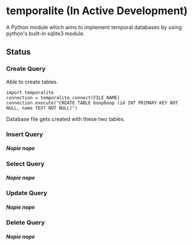 # temporalite (In Active Development)
A Python module which aims to implement temporal databases by using python's built-in sqlite3 module.


## Status

### Create Query

Able to create tables.

```
import temporalite
connection = temporalite.connect(FILE_NAME)
connection.execute("CREATE TABLE boopboop (id INT PRIMARY KEY NOT NULL, name TEXT NOT NULL)")
```

Database file gets created with these two tables.


### Insert Query


#####  Nopie nope


### Select Query

#####  Nopie nope

### Update Query

#####  Nopie nope

### Delete Query

#####  Nopie nope
